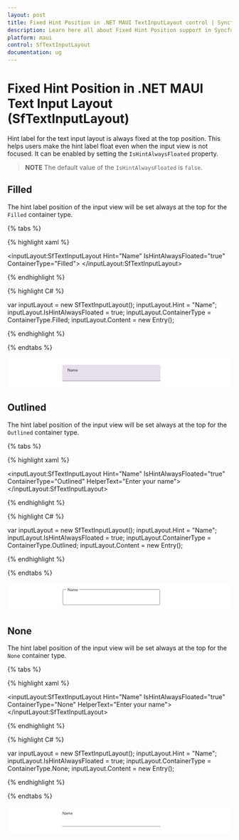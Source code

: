 ```yaml
---
layout: post
title: Fixed Hint Position in .NET MAUI TextInputLayout control | Syncfusion
description: Learn here all about Fixed Hint Position support in Syncfusion .NET MAUI Text Input Layout (SfTextInputLayout) control and more.
platform: maui
control: SfTextInputLayout
documentation: ug
---
```


# Fixed Hint Position in .NET MAUI Text Input Layout (SfTextInputLayout)

Hint label for the text input layout is always fixed at the top position. This helps users make the hint label float even when the input view is not focused. It can be enabled by setting the `IsHintAlwaysFloated` property.

>**NOTE**
The default value of the `IsHintAlwaysFloated` is `false`.

## Filled

The hint label position of the input view will be set always at the top for the `Filled` container type. 

{% tabs %} 

{% highlight xaml %} 

<inputLayout:SfTextInputLayout Hint="Name"
                               IsHintAlwaysFloated="true" 
                               ContainerType="Filled">
        <Entry />
</inputLayout:SfTextInputLayout>

{% endhighlight %}

{% highlight C# %} 

var inputLayout = new SfTextInputLayout();
inputLayout.Hint = "Name";
inputLayout.IsHintAlwaysFloated = true;
inputLayout.ContainerType = ContainerType.Filled;
inputLayout.Content = new Entry(); 

{% endhighlight %}

{% endtabs %}

![Filled type](images/FixedHintPosition/HintPositionFilled.png)

## Outlined

The hint label position of the input view will be set always at the top for the `Outlined` container type.

{% tabs %} 

{% highlight xaml %} 

<inputLayout:SfTextInputLayout Hint="Name"
                               IsHintAlwaysFloated="true" 
                               ContainerType="Outlined"
                               HelperText="Enter your name">
        <Entry />
</inputLayout:SfTextInputLayout>
 
{% endhighlight %}

{% highlight C# %} 

var inputLayout = new SfTextInputLayout();
inputLayout.Hint = "Name";
inputLayout.IsHintAlwaysFloated = true;
inputLayout.ContainerType = ContainerType.Outlined;
inputLayout.Content = new Entry(); 

{% endhighlight %}

{% endtabs %}

![Outlined type](images/FixedHintPosition/HintPositionOutlined.png)

## None

The hint label position of the input view will be set always at the top for the `None` container type.

{% tabs %} 

{% highlight xaml %} 

<inputLayout:SfTextInputLayout Hint="Name"
                               IsHintAlwaysFloated="true" 
                               ContainerType="None"
                               HelperText="Enter your name">
        <Entry />
</inputLayout:SfTextInputLayout> 
 
{% endhighlight %}

{% highlight C# %} 

var inputLayout = new SfTextInputLayout();
inputLayout.Hint = "Name";
inputLayout.IsHintAlwaysFloated = true;
inputLayout.ContainerType = ContainerType.None;
inputLayout.Content = new Entry(); 

{% endhighlight %}

{% endtabs %}

![None type](images/FixedHintPosition/HintPositionNone.png)